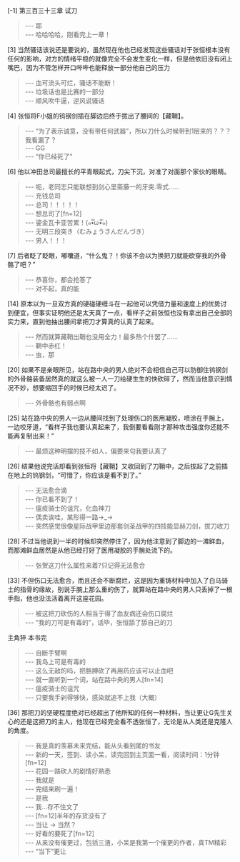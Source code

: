 
[-1] 第三百三十三章 试刀
>--- 耶<br>
>--- 哈哈哈哈，刚看完上一章！<br>

[3] 当然骚话该说还是要说的，虽然现在他也已经发现这些骚话对于张恒根本没有任何的影响，对方的情绪平稳的就像完全不会发生变化一样，但是他依旧没有闭上嘴巴，因为不管怎样开口哔哔也能释放一部分他自己的压力
>--- 血可流头可烂，骚话不能断！<br>
>--- 垃圾话也是比赛的一部分<br>
>--- 顺风吹牛逼，逆风说骚话<br>

[4] 张恒将F小姐的钨钢剑插在脚边后终于拔出了腰间的【藏鞘】。
>--- “为了表示诚意，没有带任何武器”，所以刀什么时候带到1层来的？？？我看漏了？<br>
>--- GG<br>
>--- “你已经死了”<br>

[6] 他以冲田总司最擅长的平青眼起式，刀尖下沉，对准了对面那个家伙的眼睛。
>--- 呃，老同志只能联想到剑心里斋藤一的牙突.零式……<br>
>--- 充钱总司<br>
>--- 总司！！！！！<br>
>--- 想总司了[fn=12]<br>
>--- 鎏金瓦卡亚苦累！(๑•ั็ω•็ั๑)<br>
>--- 无明三段突き（むみょうさんだんづき）<br>
>--- 男人！！！<br>

[7] 后者眨了眨眼，嘟囔道，“什么鬼？！你该不会以为换把刀就能砍穿我的外骨骼了吧？”
>--- 恭喜你，都会抢答了<br>
>--- 对不起，真的能<br>

[14] 原本以为一旦双方真的硬碰硬缠斗在一起他可以凭借力量和速度上的优势讨到便宜，但事实证明他还是太天真了一点，看样子之前张恒也没有拿出自己全部的实力来，直到他抽出腰间拿把刀才算真的认真了起来。
>--- 然而就算藏鞘出鞘也没用全力！最多热个什罢了……<br>
>--- 鞘中赤红！<br>
>--- 虫，那<br>

[20] 如果不是亲眼所见，站在路中央的男人绝对不会相信自己可以防御住钨钢剑的外骨骼装备居然真的就这么被一人一刀给硬生生的快砍碎了，然而当他意识到情况不妙，想要缩回手的时候已经太迟了。
>--- 外骨骼也有弱点啊<br>

[25] 站在路中央的男人一边从腰间找到了处理伤口的医用凝胶，喷涂在手腕上，一边咬牙道，“看样子我也要认真起来了，我倒要看看刚才那种攻击强度你还能不能再复制出来！”
>--- 最烦这种明摆的技不如人，偏要来句我要认真了<br>

[26] 结果他说完话却看到张恒将【藏鞘】又收回到了刀鞘中，之后拔起了之前插在地上的钨钢剑，“可惜了，你应该是看不到了。”
>--- 无法愈合滴<br>
>--- 你已看不到了！<br>
>--- 瘟疫骑士的诅咒，化血神刀<br>
>--- 偶卖诶哇，某形得一路→_→<br>
>--- 突然感觉很像星际战甲里边那套剑圣战甲的四技能显赫刀剑，拔刀收刀<br>

[28] 不过当他说到一半的时候却突然停住了，因为他注意到了脚边的一滩鲜血，而那滩鲜血居然是从他已经打好了医用凝胶的手腕处流下的。
>--- 张贺这刀什么属性来着?只记得无法愈合<br>

[33] 不但伤口无法愈合，而且还会不断腐烂，这是因为重铸材料中加入了白马骑士的指骨的缘故，别说手腕上那么重的伤了，就算站在路中央的男人只丢掉了一根手指，他也没法活着离开这座花园。
>--- 被这把刀砍伤的人相当于得了血友病还会伤口腐烂<br>
>--- “我的刀可是有毒的”，话毕，张恒舔了舔自己的刀

主角猝
本书完<br>
>--- 自断手臂啊<br>
>--- 我岛上可是有毒的<br>
>--- 这么无敌的吗，把胳膊砍了再用药应该可以止血吧<br>
>--- 就一直听到一个词，站在路中央的男人[fn=14]<br>
>--- 瘟疫骑士的诅咒<br>
>--- 只要我手剁得够快，感染就追不上我（大概）<br>

[36] 那把刀的坚硬程度绝对已经超出了他所知的任何一种材料，当让更让G先生关心的还是这把刀的主人，他现在已经完全看不透张恒了，无论是从人类还是克隆人的角度。
>--- 我是真的羡慕未来完结，能从头看到尾的书友<br>
>--- 新的一天，签到、读小呆，读完回到主页面一看，阅读时间：1分钟[fn=12]<br>
>--- 花园一路砍人的剧情好熟悉<br>
>--- 我就是<br>
>--- 完结来刷一遍！<br>
>--- 是我<br>
>--- 我…存不住文了<br>
>--- [fn=12]半年的存货没有了<br>
>--- 当让 -> 当然？<br>
>--- 好看的要死了[fn=12]<br>
>--- 从来没有催更过，包括三渣，小呆是我第一个催更的作者，真TM精彩<br>
>--- “当下”更让<br>
